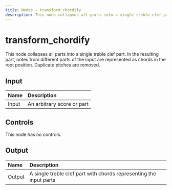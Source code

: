 ```yaml
---
title: Nodes - transform_chordify
description: This node collapses all parts into a single treble clef part. In the resulting part, notes from different parts of the input are represented as chords in the root position.
---
```


# transform_chordify

This node collapses all parts into a single treble clef part. In the resulting part, notes from different parts of the input are represented as chords in the root position. Duplicate pitches are removed.

## Input

| Name  | Description                |
| :---- | :------------------------- |
| Input | An arbitrary score or part |

## Controls

This node has no controls.

## Output

| Name   | Description                                                        |
| :----- | :----------------------------------------------------------------- |
| Output | A single treble clef part with chords representing the input parts |

